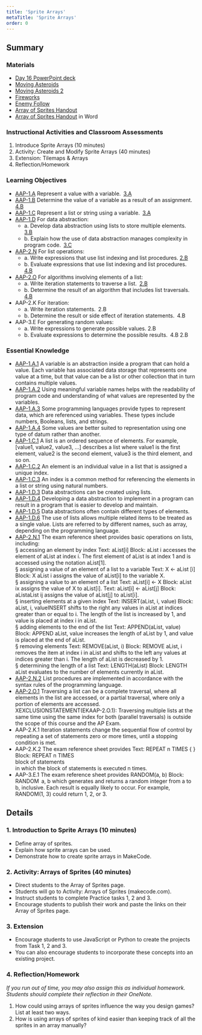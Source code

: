 ```yaml
---
title: 'Sprite Arrays'
metaTitle: 'Sprite Arrays'
order: 0
---
```


## Summary

### Materials  

* [Day 16 PowerPoint deck]()
* [Moving Asteroids]()
* [Moving Asteroids 2]()
* [Fireworks]()
* [Enemy Follow]()
* [Array of Sprites Handout]()
* [Array of Sprites Handout]() in Word

### Instructional Activities and Classroom Assessments

1. Introduce Sprite Arrays (10 minutes)
2. Activity: Create and Modify Sprite Arrays (40 minutes)
3. Extension: Tilemaps & Arrays
4. Reflection/Homework

### Learning Objectives 

* [AAP-1.A]() Represent a value with a variable. [3.A]()
* [AAP-1.B]() Determine the value of a variable as a result of an assignment. [4.B]()
* [AAP-1.C]() Represent a list or string using a variable. [3.A]()
* [AAP-1.D]() For data abstraction:
    * a. Develop data abstraction using lists to store multiple elements. [3.B]()
    * b. Explain how the use of data abstraction manages complexity in program code. [3.C]()
* [AAP-2.N]() For list operations:
    * a. Write expressions that use list indexing and list procedures. [2.B]()
    * b. Evaluate expressions that use list indexing and list procedures. [4.B]()
* [AAP-2.O]() For algorithms involving elements of a list:
    * a. Write iteration statements to traverse a list. [2.B]()
    * b. Determine the result of an algorithm that includes list traversals. [4.B]()
* AAP-2.K For iteration:
    * a. Write iteration statements. 2.B
    * b. Determine the result or side effect of iteration statements. 4.B
* AAP-3.E For generating random values:
    * a. Write expressions to generate possible values. 2.B
    * b. Evaluate expressions to determine the possible results. 4.B  2.B

### Essential Knowledge

* [AAP-1.A.1]() A variable is an abstraction inside a program that can hold a value. Each variable has associated data storage that represents one value at a time, but that value can be a list or other collection that in turn contains multiple values. 
* [AAP-1.A.2]() Using meaningful variable names helps with the readability of program code and understanding of what values are represented by the variables.
* [AAP-1.A.3]() Some programming languages provide types to represent data, which are referenced using variables. These types include numbers, Booleans, lists, and strings.
* [AAP-1.A.4]() Some values are better suited to representation using one type of datum rather than another.
* [AAP-1.C.1]() A list is an ordered sequence of elements. For example, [value1, value2, value3, ...] describes a list where value1 is the first element, value2 is the second element, value3 is the third element, and so on.
* [AAP-1.C.2]() An element is an individual value in a list that is assigned a unique index.
* [AAP-1.C.3]() An index is a common method for referencing the elements in a list or string using natural numbers. 
* [AAP-1.D.3]() Data abstractions can be created using lists.
* [AAP-1.D.4]() Developing a data abstraction to implement in a program can result in a program that is easier to develop and maintain.
* [AAP-1.D.5]() Data abstractions often contain different types of elements.
* [AAP-1.D.6]() The use of lists allows multiple related items to be treated as a single value. Lists are referred to by different names, such as array, depending on the programming language.
* [AAP-2.N.1]() The exam reference sheet provides basic operations on lists, including:<br/>
§ accessing an element by index Text: aList[i] Block: aList i accesses the element of aList at index i. The first element of aList is at index 1 and is accessed using the notation  aList[1].<br/>
§ assigning a value of an element of a list to a variable Text: X ← aList [i] Block: X aList i assigns the value of aList[i] to the variable X.<br/>
§ assigning a value to an element of a list Text: aList[i] ← X Block: aList ix assigns the value of X to aList[i]. Text: aList[i] ← aList[j] Block: aListaList ij assigns the value of aList[j] to aList[i].<br/>
§ inserting elements at a given index Text: INSERT(aList, i, value) Block: aList, i, valueINSERT shifts to the right any values in aList at indices greater than or equal to i. The length of the list is increased by 1, and value is placed at index i in aList.<br/>
§ adding elements to the end of the list Text: APPEND(aList, value) Block: APPEND aList, value increases the length of aList by 1, and value is placed at the end of aList.<br/>
§ removing elements Text: REMOVE(aList, i) Block: REMOVE aList, i removes the item at index i in aList and shifts to the left any values at indices greater than i. The length of aList is decreased by 1.<br/>
§ determining the length of a list Text: LENGTH(aList) Block: LENGTH aList evaluates to the number of elements currently in aList.
* [AAP-2.N.2]() List procedures are implemented in accordance with the syntax rules of the programming language.
* [AAP-2.O.1]() Traversing a list can be a complete traversal, where all elements in the list are accessed, or a partial traversal, where only a portion of elements are accessed.<br/>
XEXCLUSIONSTATEMENT(EKAAP-2.O.1): Traversing multiple lists at the same time using the same index for both (parallel traversals) is outside the scope of this course and the AP Exam.
* AAP-2.K.1 Iteration statements change the sequential flow of control by repeating a set of statements zero or more times, until a stopping condition is met.
* AAP-2.K.2 The exam reference sheet provides Text: REPEAT n TIMES {    <block of statements> } Block: REPEAT  n  TIMES<br/>
block of statements<br/>
in which the block of statements is executed n times.
* AAP-3.E.1 The exam reference sheet provides RANDOM(a, b) Block: RANDOM  a, b which generates and returns a random integer from a to b, inclusive. Each result is equally likely to occur. For example, RANDOM(1, 3) could return 1, 2, or 3.   

## Details

### 1. Introduction to Sprite Arrays (10 minutes) 

* Define array of sprites.
* Explain how sprite arrays can be used.
* Demonstrate how to create sprite arrays in MakeCode.

### 2. Activity: Arrays of Sprites (40 minutes)

* Direct students to the Array of Sprites page.
* Students will go to Activity: Arrays of Sprites (makecode.com).
* Instruct students to complete Practice tasks 1, 2 and 3.
* Encourage students to publish their work and paste the links on their Array of Sprites page. 

### 3. Extension 

* Encourage students to use JavaScript or Python to create the projects from Task 1, 2 and 3.
* You can also encourage students to incorporate these concepts into an existing project.

### 4. Reflection/Homework 

_If you run out of time, you may also assign this as individual homework. Students should complete their reflection in their OneNote._

1. How could using arrays of sprites influence the way you design games? List at least two ways.
2. How is using arrays of sprites of kind easier than keeping track of all the sprites in an array manually?